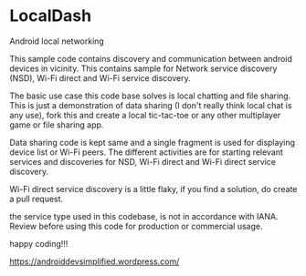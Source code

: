 # LocalDash
Android local networking

This sample code contains discovery and communication between android devices in vicinity. This contains sample for Network service discovery (NSD), Wi-Fi direct and Wi-Fi service discovery.

The basic use case this code base solves is local chatting and file sharing. This is just a demonstration of data sharing (I don't really think local chat is any use), fork this and create a local tic-tac-toe or any other multiplayer game or file sharing app.

Data sharing code is kept same and a single fragment is used for displaying device list or Wi-Fi peers. The different activities are for starting relevant services and discoveries for NSD, Wi-Fi direct and Wi-Fi direct service discovery.

Wi-Fi direct service discovery is a little flaky, if you find a solution, do create a pull request.

the service type used in this codebase, is not in accordance with IANA. Review before using this code for production or commercial usage. 

happy coding!!!

https://androiddevsimplified.wordpress.com/
